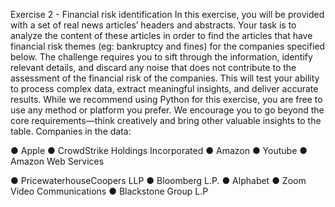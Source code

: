 Exercise 2 - Financial risk identification
In this exercise, you will be provided with a set of real news articles’ headers and abstracts. Your
task is to analyze the content of these articles in order to find the articles that have financial risk
themes (eg: bankruptcy and fines) for the companies specified below.
The challenge requires you to sift through the information, identify relevant details, and discard
any noise that does not contribute to the assessment of the financial risk of the companies. This
will test your ability to process complex data, extract meaningful insights, and deliver accurate
results.
While we recommend using Python for this exercise, you are free to use any method or platform
you prefer. We encourage you to go beyond the core requirements—think creatively and bring
other valuable insights to the table.
Companies in the data:

● Apple
● CrowdStrike Holdings Incorporated
● Amazon
● Youtube
● Amazon Web Services

● PricewaterhouseCoopers LLP
● Bloomberg L.P.
● Alphabet
● Zoom Video Communications
● Blackstone Group L.P
